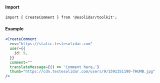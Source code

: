 #### Import

``` html
import { CreateComment } from '@esolidar/toolkit';

```

#### Example

``` jsx
<CreateComment
  env="https://static.testesolidar.com"
  user={{
    id: 9,
  }}
  comment=""
  translateMessage={() => 'Comment here…'}
  thumb="https://cdn.testesolidar.com/users/9/1591351190-THUMB.jpg"
/>
```

